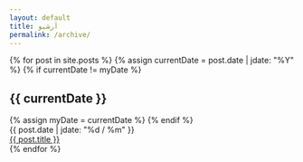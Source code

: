 ```yaml
---
layout: default
title: آرشیو
permalink: /archive/
---
```

<section class="archive">

   {% for post in site.posts %}
       {% assign currentDate = post.date | jdate: "%Y" %}
       {% if currentDate != myDate %}
           <h1>{{ currentDate }}</h1>
       {% assign myDate = currentDate %}
       {% endif %}
        <div class="row item">
            <div class="col-3 col-sm-2 font-sahel align-center">
                {{ post.date | jdate: "%d / %m" }}
            </div>
            <div class="col-9 col-sm-10">
                <a href="{{ post.url }}">{{ post.title }}</a>
            </div>
        </div>
   {% endfor %}

</section>
